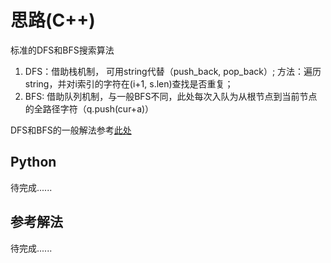 # 思路(C++)

标准的DFS和BFS搜索算法
1. DFS：借助栈机制， 可用string代替（push_back, pop_back）;
    方法：遍历string，并对i索引的字符在(i+1, s.len)查找是否重复；
2. BFS: 借助队列机制，与一般BFS不同，此处每次入队为从根节点到当前节点的全路径字符（q.push(cur+a)）

DFS和BFS的一般解法参考[此处](https://murphypei.github.io/blog/2019/04/cpp-bfs-dfs.html)



## Python

待完成......

## 参考解法

待完成......